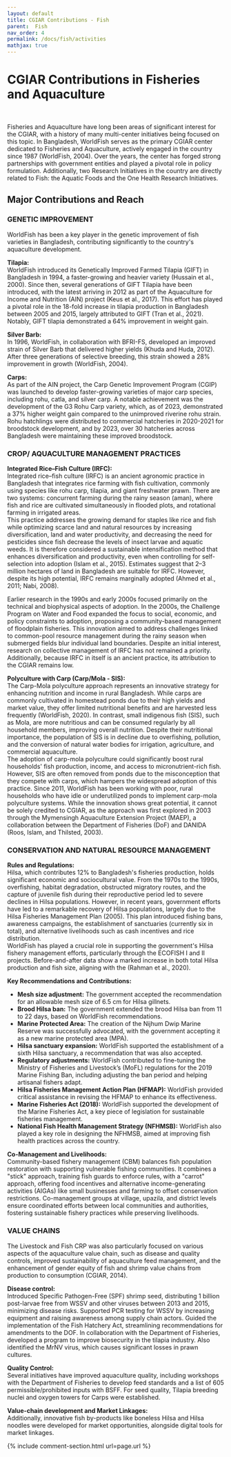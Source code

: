 ```yaml
---
layout: default
title: CGIAR Contributions - Fish
parent:  Fish
nav_order: 4
permalink: /docs/fish/activities
mathjax: true
---
```

# CGIAR Contributions in Fisheries and Aquaculture
<br>

Fisheries and Aquaculture have long been areas of significant interest for the CGIAR, with a history of many multi-center initiatives being focused on this topic.
In Bangladesh, WorldFish serves as the primary CGIAR center dedicated to Fisheries and Aquaculture, actively engaged in the country since 1987 (WorldFish, 2004). Over the years, the center has forged strong partnerships with government entities and played a pivotal role in policy formulation. 
Additionally, two Research Initiatives in the country are directly related to Fish: the Aquatic Foods and the One Health Research Initiatives.


## Major Contributions and Reach

### GENETIC IMPROVEMENT
WorldFish has been a key player in the genetic improvement of fish varieties in Bangladesh, contributing significantly to the country's aquaculture development.

**Tilapia:**  
WorldFish introduced its Genetically Improved Farmed Tilapia (GIFT) in Bangladesh in 1994, a faster-growing and heavier variety (Hussain et al., 2000). Since then, several generations of GIFT Tilapia have been introduced, with the latest arriving in 2012 as part of the Aquaculture for Income and Nutrition (AIN) project (Keus et al., 2017). This effort has played a pivotal role in the 18-fold increase in tilapia production in Bangladesh between 2005 and 2015, largely attributed to GIFT (Tran et al., 2021). Notably, GIFT tilapia demonstrated a 64% improvement in weight gain.

**Silver Barb:**  
In 1996, WorldFish, in collaboration with BFRI-FS, developed an improved strain of Silver Barb that delivered higher yields (Khuda and Huda, 2012). After three generations of selective breeding, this strain showed a 28% improvement in growth (WorldFish, 2004).

**Carps:**  
As part of the AIN project, the Carp Genetic Improvement Program (CGIP) was launched to develop faster-growing varieties of major carp species, including rohu, catla, and silver carp. A notable achievement was the development of the G3 Rohu Carp variety, which, as of 2023, demonstrated a 37% higher weight gain compared to the unimproved riverine rohu strain. Rohu hatchlings were distributed to commercial hatcheries in 2020-2021 for broodstock development, and by 2023, over 30 hatcheries across Bangladesh were maintaining these improved broodstock.

### CROP/ AQUACULTURE MANAGEMENT PRACTICES

**Integrated Rice–Fish Culture (IRFC):**  
Integrated rice–fish culture (IRFC) is an ancient agronomic practice in Bangladesh that integrates rice farming with fish cultivation, commonly using species like rohu carp, tilapia, and giant freshwater prawn. There are two systems: concurrent farming during the rainy season (aman), where fish and rice are cultivated simultaneously in flooded plots, and rotational farming in irrigated areas.  
This practice addresses the growing demand for staples like rice and fish while optimizing scarce land and natural resources by increasing diversification, land and water productivity, and decreasing the need for pesticides since fish decrease the levels of insect larvae and aquatic weeds. It is therefore considered a sustainable intensification method that enhances diversification and productivity, even when controlling for self-selection into adoption (Islam et al., 2015). Estimates suggest that 2–3 million hectares of land in Bangladesh are suitable for IRFC. However, despite its high potential, IRFC remains marginally adopted (Ahmed et al., 2011; Nabi, 2008).

Earlier research in the 1990s and early 2000s focused primarily on the technical and biophysical aspects of adoption. In the 2000s, the Challenge Program on Water and Food expanded the focus to social, economic, and policy constraints to adoption, proposing a community-based management of floodplain fisheries. This innovation aimed to address challenges linked to common-pool resource management during the rainy season when submerged fields blur individual land boundaries. Despite an initial interest, research on collective management of IRFC has not remained a priority. Additionally, because IRFC in itself is an ancient practice, its attribution to the CGIAR remains low.

**Polyculture with Carp (Carp/Mola - SIS):**  
The Carp-Mola polyculture approach represents an innovative strategy for enhancing nutrition and income in rural Bangladesh. While carps are commonly cultivated in homestead ponds due to their high yields and market value, they offer limited nutritional benefits and are harvested less frequently (WorldFish, 2020). In contrast, small indigenous fish (SIS), such as Mola, are more nutritious and can be consumed regularly by all household members, improving overall nutrition. Despite their nutritional importance, the population of SIS is in decline due to overfishing, pollution, and the conversion of natural water bodies for irrigation, agriculture, and commercial aquaculture.  
The adoption of carp-mola polyculture could significantly boost rural households' fish production, income, and access to micronutrient-rich fish. However, SIS are often removed from ponds due to the misconception that they compete with carps, which hampers the widespread adoption of this practice. Since 2011, WorldFish has been working with poor, rural households who have idle or underutilized ponds to implement carp-mola polyculture systems. While the innovation shows great potential, it cannot be solely credited to CGIAR, as the approach was first explored in 2003 through the Mymensingh Aquaculture Extension Project (MAEP), a collaboration between the Department of Fisheries (DoF) and DANIDA (Roos, Islam, and Thilsted, 2003).

### CONSERVATION AND NATURAL RESOURCE MANAGEMENT

**Rules and Regulations:**  
Hilsa, which contributes 12% to Bangladesh's fisheries production, holds significant economic and sociocultural value. From the 1970s to the 1990s, overfishing, habitat degradation, obstructed migratory routes, and the capture of juvenile fish during their reproductive period led to severe declines in Hilsa populations. However, in recent years, government efforts have led to a remarkable recovery of Hilsa populations, largely due to the Hilsa Fisheries Management Plan (2005). This plan introduced fishing bans, awareness campaigns, the establishment of sanctuaries (currently six in total), and alternative livelihoods such as cash incentives and rice distribution.  
WorldFish has played a crucial role in supporting the government's Hilsa fishery management efforts, particularly through the ECOFISH I and II projects. Before-and-after data show a marked increase in both total Hilsa production and fish size, aligning with the (Rahman et al., 2020).

**Key Recommendations and Contributions:**
- **Mesh size adjustment:** The government accepted the recommendation for an allowable mesh size of 6.5 cm for Hilsa gillnets.
- **Brood Hilsa ban:** The government extended the brood Hilsa ban from 11 to 22 days, based on WorldFish recommendations.
- **Marine Protected Area:** The creation of the Nijhum Dwip Marine Reserve was successfully advocated, with the government accepting it as a new marine protected area (MPA).
- **Hilsa sanctuary expansion:** WorldFish supported the establishment of a sixth Hilsa sanctuary, a recommendation that was also accepted.
- **Regulatory adjustments:** WorldFish contributed to fine-tuning the Ministry of Fisheries and Livestock’s (MoFL) regulations for the 2019 Marine Fishing Ban, including adjusting the ban period and helping artisanal fishers adapt.
- **Hilsa Fisheries Management Action Plan (HFMAP):** WorldFish provided critical assistance in revising the HFMAP to enhance its effectiveness.
- **Marine Fisheries Act (2018):** WorldFish supported the development of the Marine Fisheries Act, a key piece of legislation for sustainable fisheries management.
- **National Fish Health Management Strategy (NFHMSB):** WorldFish also played a key role in designing the NFHMSB, aimed at improving fish health practices across the country.

**Co-Management and Livelihoods:**  
Community-based fishery management (CBM) balances fish population restoration with supporting vulnerable fishing communities. It combines a "stick" approach, training fish guards to enforce rules, with a "carrot" approach, offering food incentives and alternative income-generating activities (AIGAs) like small businesses and farming to offset conservation restrictions. Co-management groups at village, upazila, and district levels ensure coordinated efforts between local communities and authorities, fostering sustainable fishery practices while preserving livelihoods.

### VALUE CHAINS

The Livestock and Fish CRP was also particularly focused on various aspects of the aquaculture value chain, such as disease and quality controls, improved sustainability of aquaculture feed management, and the enhancement of gender equity of fish and shrimp value chains from production to consumption (CGIAR, 2014).

**Disease control:**  
Introduced Specific Pathogen-Free (SPF) shrimp seed, distributing 1 billion post-larvae free from WSSV and other viruses between 2013 and 2015, minimizing disease risks. Supported PCR testing for WSSV by increasing equipment and raising awareness among supply chain actors. Guided the implementation of the Fish Hatchery Act, streamlining recommendations for amendments to the DOF. In collaboration with the Department of Fisheries, developed a program to improve biosecurity in the tilapia industry. Also identified the MrNV virus, which causes significant losses in prawn cultures.

**Quality Control:**  
Several initiatives have improved aquaculture quality, including workshops with the Department of Fisheries to develop feed standards and a list of 605 permissible/prohibited inputs with BSFF. For seed quality, Tilapia breeding nuclei and oxygen towers for Carps were established.

**Value-chain development and Market Linkages:**  
Additionally, innovative fish by-products like boneless Hilsa and Hilsa noodles were developed for market opportunities, alongside digital tools for market linkages.


{% include comment-section.html url=page.url %}
